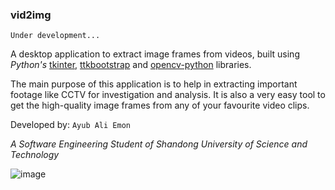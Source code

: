 ### vid2img

`Under development...`

A desktop application to extract image frames from videos, built using _Python's_ [tkinter](https://docs.python.org/3/library/tkinter.html), [ttkbootstrap](https://ttkbootstrap.readthedocs.io/) and [opencv-python](https://pypi.org/project/opencv-python/) libraries.

The main purpose of this application is to help in extracting important footage like CCTV for investigation and analysis. It is also a very easy tool to get the high-quality image frames from any of your favourite video clips.

Developed by: `Ayub Ali Emon`

*A Software Engineering Student of Shandong University of Science and Technology*


![image](https://github.com/alfa-echo-niner-ait/vid2img/assets/78315132/87f3cd87-86ce-4e0e-abea-e84002d9d5a1)
